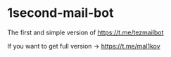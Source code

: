 # 1second-mail-bot

The first and simple version of https://t.me/tezmailbot


If you want to get full version → https://t.me/mal1kov
